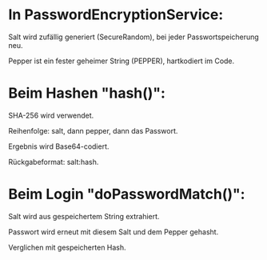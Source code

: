 # In PasswordEncryptionService:

Salt wird zufällig generiert (SecureRandom), bei jeder Passwortspeicherung neu.

Pepper ist ein fester geheimer String (PEPPER), hartkodiert im Code.

# Beim Hashen "hash()":

SHA-256 wird verwendet.

Reihenfolge: salt, dann pepper, dann das Passwort.

Ergebnis wird Base64-codiert.

Rückgabeformat: salt:hash.

# Beim Login "doPasswordMatch()":

Salt wird aus gespeichertem String extrahiert. 

Passwort wird erneut mit diesem Salt und dem Pepper gehasht.

Verglichen mit gespeicherten Hash.